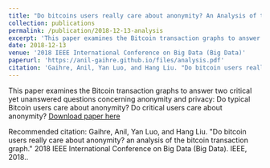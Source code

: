 ```yaml
---
title: "Do bitcoins users really care about anonymity? An Analysis of the Bitcoin Transaction Graph"
collection: publications
permalink: /publication/2018-12-13-analysis
excerpt: 'This paper examines the Bitcoin transaction graphs to answer two critical yet unanswered questions concerning anonymity and privacy: Do typical Bitcoin users care about anonymity? Do critical users care about anonymity?'
date: 2018-12-13
venue: '2018 IEEE International Conference on Big Data (Big Data)'
paperurl: 'https://anil-gaihre.github.io/files/analysis.pdf'
citation: 'Gaihre, Anil, Yan Luo, and Hang Liu. "Do bitcoin users really care about anonymity? an analysis of the bitcoin transaction graph." 2018 IEEE International Conference on Big Data (Big Data). IEEE, 2018.'
---
```

This paper examines the Bitcoin transaction graphs to answer two critical yet unanswered questions concerning anonymity and privacy: Do typical Bitcoin users care about anonymity? Do critical users care about anonymity?
[Download paper here](https://anil-gaihre.github.io/files/analysis.pdf)

Recommended citation: Gaihre, Anil, Yan Luo, and Hang Liu. "Do bitcoin users really care about anonymity? an analysis of the bitcoin transaction graph." 2018 IEEE International Conference on Big Data (Big Data). IEEE, 2018..
